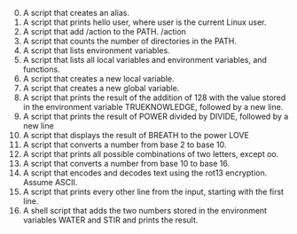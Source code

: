 0. A script that creates an alias.
1. A script that prints hello user, where user is the current Linux user.
2. A script that add /action to the PATH. /action 
3. A script that counts the number of directories in the PATH.
4. A script that lists environment variables.
5. A script that lists all local variables and environment variables, and functions.
6. A script that creates a new local variable.
7. A script that creates a new global variable.
8. A script that prints the result of the addition of 128 with the value stored in the environment variable TRUEKNOWLEDGE, followed by a new line.
9. A script that prints the result of POWER divided by DIVIDE, followed by a new line
10. A script that displays the result of BREATH to the power LOVE
11. A script that converts a number from base 2 to base 10.
12. A script that prints all possible combinations of two letters, except oo.
13. A script that converts a number from base 10 to base 16.
14. A script that encodes and decodes text using the rot13 encryption. Assume ASCII.
15. A script that prints every other line from the input, starting with the first line.
16. A shell script that adds the two numbers stored in the environment variables WATER and STIR and prints the result.
